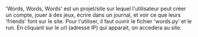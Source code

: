 'Words, Words, Words' est un projet/site sur lequel l'utilisateur peut créer un compte, jouer à des jeux, écrire dans un journal, et voir ce que leurs 'friends' font sur le site.
Pour l'utiliser, il faut ouvrir le fichier 'words.py' et le run. En cliquant sur le url (adresse IP) qui apparait, on accedera au site.

